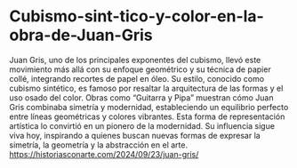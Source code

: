 # Cubismo-sint-tico-y-color-en-la-obra-de-Juan-Gris
Juan Gris, uno de los principales exponentes del cubismo, llevó este movimiento más allá con su enfoque geométrico y su técnica de papier collé, integrando recortes de papel en óleo. Su estilo, conocido como cubismo sintético, es famoso por resaltar la arquitectura de las formas y el uso osado del color.
Obras como “Guitarra y Pipa” muestran cómo Juan Gris combinaba simetría y modernidad, estableciendo un equilibrio perfecto entre líneas geométricas y colores vibrantes. Esta forma de representación artística lo convirtió en un pionero de la modernidad.
Su influencia sigue viva hoy, inspirando a quienes buscan nuevas formas de expresar la simetría, la geometría y la abstracción en el arte.
https://historiasconarte.com/2024/09/23/juan-gris/






